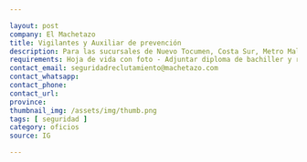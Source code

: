 ```yaml
---

layout: post
company: El Machetazo
title: Vigilantes y Auxiliar de prevención
description: Para las sucursales de Nuevo Tocumen, Costa Sur, Metro Mall, Calidonia, Penonomé y Coronado. No olvides poner en el asunto la posición que estás aplicando.
requirements: Hoja de vida con foto - Adjuntar diploma de bachiller y record policivo
contact_email: seguridadreclutamiento@machetazo.com
contact_whatsapp:
contact_phone:
contact_url:
province: 
thumbnail_img: /assets/img/thumb.png
tags: [ seguridad ]
category: oficios
source: IG

---
```

